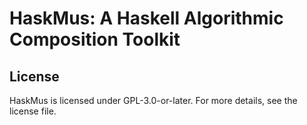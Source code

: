 
# HaskMus: A Haskell Algorithmic Composition Toolkit

## License

HaskMus is licensed under GPL-3.0-or-later. For more details, see the license file.
